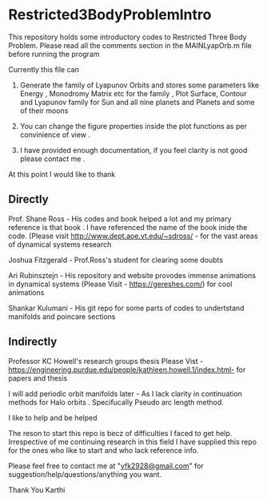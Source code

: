 # Restricted3BodyProblemIntro
This repository holds some introductory codes to Restricted Three Body Problem. Please read all the comments section in the MAINLyapOrb.m file before running the program


Currently this file can 
1) Generate the family of Lyapunov Orbits and stores some parameters like Energy , Monodromy Matrix etc for the family , Plot Surface, Contour and Lyapunov family for Sun and all nine planets and Planets and some of their moons

2) You can change the figure properties inside the plot functions as per convinience of view . 

3) I have provided enough documentation, if you feel clarity is not good please contact me . 

At this point I would like to thank 

Directly
--------
Prof. Shane Ross - His codes and book helped a lot and my primary reference is that book . I have referenced the name of the book inide the code.
(Please visit http://www.dept.aoe.vt.edu/~sdross/ - for the vast areas of dynamical systems research


Joshua Fitzgerald -  Prof.Ross's student for clearing some doubts


Ari Rubinsztejn - His repository and website provodes immense animations in dynamical systems 
(Please Visit - https://gereshes.com/) for cool animations


Shankar Kulumani -  His git repo for some parts of codes to undertstand manifolds and poincare sections

Indirectly
-------------
Professor KC Howell's research groups thesis 
Please Vist - https://engineering.purdue.edu/people/kathleen.howell.1/index.html- for papers and thesis

I will add periodic orbit manifolds later - As I lack clarity in continuation methods for Halo orbits . Specifucally Pseudo arc length method. 

I like to help and be helped 

The reson to start this repo is becz of difficulties I faced to get help. Irrespective of me continuing research in this field I have 
supplied this repo for the ones who like to start and who lack reference info. 

Please feel free to contact me at "yfk2928@gmail.com" for suggestion/help/questions/anything you want.

Thank You 
Karthi
